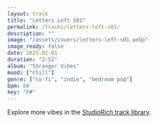 ```yaml
---
layout: track
title: "Letters Left S01"
permalink: /tracks/letters-left-s01/
description: ""
image: "/assets/covers/letters-left-s01.webp"
image_ready: false
date: 2025-01-01
duration: "2:52"
album: "Stranger Vibes"
mood: ["Chill"]
genre: ["lo-fi", "indie", "bedroom pop"]
bpm: 80
key: "F#"
---
```


Explore more vibes in the [StudioRich track library](/tracks/).
